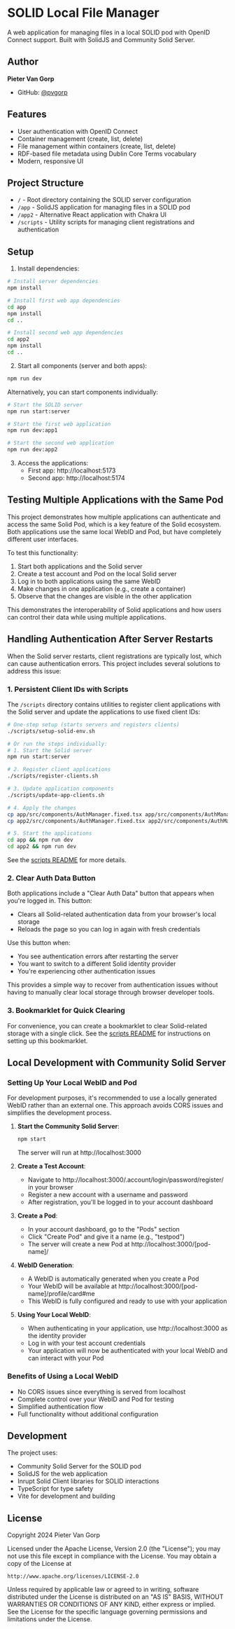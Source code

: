 # SOLID Local File Manager

A web application for managing files in a local SOLID pod with OpenID Connect support. Built with SolidJS and Community Solid Server.

## Author

**Pieter Van Gorp**
- GitHub: [@pvgorp](https://github.com/pvgorp)

## Features

- User authentication with OpenID Connect
- Container management (create, list, delete)
- File management within containers (create, list, delete)
- RDF-based file metadata using Dublin Core Terms vocabulary
- Modern, responsive UI

## Project Structure

- `/` - Root directory containing the SOLID server configuration
- `/app` - SolidJS application for managing files in a SOLID pod
- `/app2` - Alternative React application with Chakra UI
- `/scripts` - Utility scripts for managing client registrations and authentication

## Setup

1. Install dependencies:
```bash
# Install server dependencies
npm install

# Install first web app dependencies
cd app
npm install
cd ..

# Install second web app dependencies
cd app2
npm install
cd ..
```

2. Start all components (server and both apps):
```bash
npm run dev
```

Alternatively, you can start components individually:

```bash
# Start the SOLID server
npm run start:server

# Start the first web application
npm run dev:app1

# Start the second web application
npm run dev:app2
```

3. Access the applications:
   - First app: http://localhost:5173
   - Second app: http://localhost:5174

## Testing Multiple Applications with the Same Pod

This project demonstrates how multiple applications can authenticate and access the same Solid Pod, which is a key feature of the Solid ecosystem. Both applications use the same local WebID and Pod, but have completely different user interfaces.

To test this functionality:

1. Start both applications and the Solid server
2. Create a test account and Pod on the local Solid server
3. Log in to both applications using the same WebID
4. Make changes in one application (e.g., create a container)
5. Observe that the changes are visible in the other application

This demonstrates the interoperability of Solid applications and how users can control their data while using multiple applications.

## Handling Authentication After Server Restarts

When the Solid server restarts, client registrations are typically lost, which can cause authentication errors. This project includes several solutions to address this issue:

### 1. Persistent Client IDs with Scripts

The `/scripts` directory contains utilities to register client applications with the Solid server and update the applications to use fixed client IDs:

```bash
# One-step setup (starts servers and registers clients)
./scripts/setup-solid-env.sh

# Or run the steps individually:
# 1. Start the Solid server
npm run start:server

# 2. Register client applications
./scripts/register-clients.sh

# 3. Update application components
./scripts/update-app-clients.sh

# 4. Apply the changes
cp app/src/components/AuthManager.fixed.tsx app/src/components/AuthManager.tsx
cp app2/src/components/AuthManager.fixed.tsx app2/src/components/AuthManager.tsx

# 5. Start the applications
cd app && npm run dev
cd app2 && npm run dev
```

See the [scripts README](./scripts/README.md) for more details.

### 2. Clear Auth Data Button

Both applications include a "Clear Auth Data" button that appears when you're logged in. This button:

- Clears all Solid-related authentication data from your browser's local storage
- Reloads the page so you can log in again with fresh credentials

Use this button when:
- You see authentication errors after restarting the server
- You want to switch to a different Solid identity provider
- You're experiencing other authentication issues

This provides a simple way to recover from authentication issues without having to manually clear local storage through browser developer tools.

### 3. Bookmarklet for Quick Clearing

For convenience, you can create a bookmarklet to clear Solid-related storage with a single click. See the [scripts README](./scripts/README.md) for instructions on setting up this bookmarklet.

## Local Development with Community Solid Server

### Setting Up Your Local WebID and Pod

For development purposes, it's recommended to use a locally generated WebID rather than an external one. This approach avoids CORS issues and simplifies the development process.

1. **Start the Community Solid Server**:
   ```bash
   npm start
   ```
   The server will run at http://localhost:3000

2. **Create a Test Account**:
   - Navigate to http://localhost:3000/.account/login/password/register/ in your browser
   - Register a new account with a username and password
   - After registration, you'll be logged in to your account dashboard

3. **Create a Pod**:
   - In your account dashboard, go to the "Pods" section
   - Click "Create Pod" and give it a name (e.g., "testpod")
   - The server will create a new Pod at http://localhost:3000/[pod-name]/

4. **WebID Generation**:
   - A WebID is automatically generated when you create a Pod
   - Your WebID will be available at http://localhost:3000/[pod-name]/profile/card#me
   - This WebID is fully configured and ready to use with your application

5. **Using Your Local WebID**:
   - When authenticating in your application, use http://localhost:3000 as the identity provider
   - Log in with your test account credentials
   - Your application will now be authenticated with your local WebID and can interact with your Pod

### Benefits of Using a Local WebID

- No CORS issues since everything is served from localhost
- Complete control over your WebID and Pod for testing
- Simplified authentication flow
- Full functionality without additional configuration

## Development

The project uses:
- Community Solid Server for the SOLID pod
- SolidJS for the web application
- Inrupt Solid Client libraries for SOLID interactions
- TypeScript for type safety
- Vite for development and building

## License

Copyright 2024 Pieter Van Gorp

Licensed under the Apache License, Version 2.0 (the "License");
you may not use this file except in compliance with the License.
You may obtain a copy of the License at

    http://www.apache.org/licenses/LICENSE-2.0

Unless required by applicable law or agreed to in writing, software
distributed under the License is distributed on an "AS IS" BASIS,
WITHOUT WARRANTIES OR CONDITIONS OF ANY KIND, either express or implied.
See the License for the specific language governing permissions and
limitations under the License. 